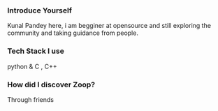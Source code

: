 ### Introduce Yourself

Kunal Pandey here, i am begginer at opensource and still exploring the community and taking guidance from people. 

### Tech Stack I use

python & C , C++

### How did I discover Zoop?

Through friends

